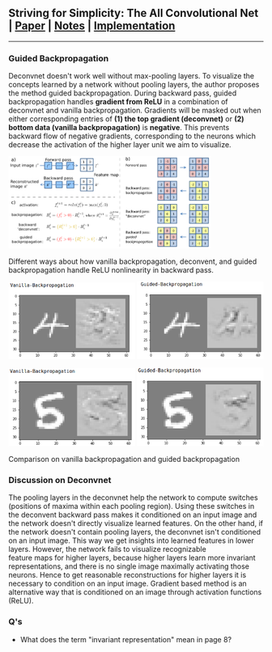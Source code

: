## Striving for Simplicity: The All Convolutional Net | [Paper](https://arxiv.org/pdf/1412.6806.pdf) | [Notes](notes_striving_for_simplicity.md) | [Implementation](../../implementation/6.Backpropagation.ipynb)
***
### Guided Backpropagation
Deconvnet doesn't work well without max-pooling layers. To visualize the concepts 
learned by a network without pooling layers, the author proposes the method guided 
backpropagation. During backward pass, guided backpropagation handles **gradient from ReLU** 
in a combination of deconvnet and vanilla backpropagation. Gradients will be masked 
out when either corresponding entries of **(1) the top gradient (deconvnet)** or 
**(2) bottom data (vanilla backpropagation)** is **negative**. This prevents backward 
flow of negative gradients, corresponding to the neurons which decrease the 
activation of the higher layer unit we aim to visualize.

<p float="left">
  <img src="../assets/guided_backprop.png" width="400" />
</p>
Different ways about how vanilla backpropagation, deconvent, and guided backpropagation handle ReLU nonlinearity in backward pass.

<p float="left">
  <img src="../assets/vanilla_4.png" width="250" />
  <img src="../assets/guied_4.png" width="250" />
</p>
<p float="left">
  <img src="../assets/vanilla_5.png" width="250" />
  <img src="../assets/guided_5.png" width="250" />
</p>
Comparison on vanilla backpropagation and guided backpropagation

### Discussion on Deconvnet
The pooling layers in the deconvnet help the network to compute switches 
(positions of maxima within each pooling region). Using these switches in the deconvent 
backward pass makes it conditioned on an input image and the network doesn't directly 
visualize learned features. On the other hand, if the network doesn't contain pooling 
layers, the deconvnet isn't conditioned on an input image. This way we get insights into 
learned features in lower layers. However, the network fails to visualize recognizable  
feature maps for higher layers, because higher layers learn more invariant representations, 
and there is no single image maximally activating those neurons. Hence to get reasonable 
reconstructions for higher layers it is necessary to condition on an input image. Gradient based
method is an alternative way that is conditioned on an image through activation functions (ReLU).  

### Q's
- What does the term "invariant representation" mean in page 8?


